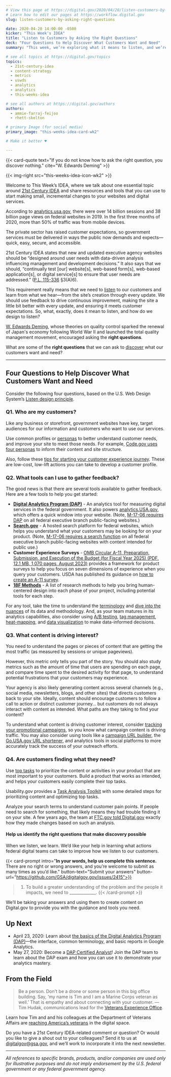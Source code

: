 ```yaml
---
# View this page at https://digital.gov/2020/04/20/listen-customers-by-asking-right-questions
# Learn how to edit our pages at https://workflow.digital.gov
slug: listen-customers-by-asking-right-questions

date: 2020-04-20 14:00:00 -0500
kicker: "This Week's IDEA"
title: "Listen to Customers by Asking the Right Questions"
deck: "Four Questions to Help Discover What Customers Want and Need"
summary: "This week, we’re exploring what it means to listen, and we’re taking a look at ways to use feedback to drive continuous improvement."

# see all topics at https://digital.gov/topics
topics:
  - 21st-century-idea
  - content-strategy
  - metrics
  - uswds
  - analytics
  - analytics
  - this-weeks-idea

# see all authors at https://digital.gov/authors
authors:
  - ammie-farraj-feijoo
  - rhett-skelton

# primary Image (for social media)
primary_image: "this-weeks-idea-card-wk2"

# Make it better ♥

---
```


{{< card-quote text="If you do not know how to ask the right question, you discover nothing." cite="W. Edwards Deming" >}}

{{< img-right src="this-weeks-idea-icon-wk2" >}}

Welcome to This Week’s IDEA, where we talk about one essential topic around [21st Century IDEA](https://digital.gov/resources/21st-century-integrated-digital-experience-act/) and share resources and tools that you can use to start making small, incremental changes to your websites and digital services.

According to [analytics.usa.gov](https://analytics.usa.gov/), there were over 14 billion sessions and 38 billion page views on federal websites in 2019. In the first three months of 2020, more than 50% of traffic was from mobile devices.

The private sector has raised customer expectations, so government services must be delivered in ways the public now demands and expects—quick, easy, secure, and accessible.

21st Century IDEA states that new and updated executive agency websites should be “designed around user needs with data-driven analysis influencing management and development decisions.” It also says that we should, “continually test [our] website[s], web-based form[s], web-based application[s], or digital service[s] to ensure that user needs are addressed.” ([P.L. 115-336](https://www.congress.gov/bill/115th-congress/house-bill/5759/text) &sect;3(A)6).

This requirement really means that we need to [listen](https://designsystem.digital.gov/design-principles/#listen) to our customers and learn from what we hear—from the site’s creation through every update. We should use feedback to drive continuous improvement, making the site a little bit better with every update, and ensuring it meets customer expectations. So, what, exactly, does it mean to listen, and how do we design to listen?

[W. Edwards Deming](https://www8.gsb.columbia.edu/deming/about/history), whose theories on quality control sparked the renewal of Japan's economy following World War II and launched the total quality management movement, encouraged asking the **right questions**.

What are some of the **right questions** that we can ask to [discover](https://methods.18f.gov/discover/) what our customers want and need?

---

## Four Questions to Help Discover What Customers Want and Need

Consider the following four questions, based on the U.S. Web Design System’s [Listen design principle](https://designsystem.digital.gov/design-principles/#listen).

### Q1. Who are my customers?

Like any business or storefront, government websites have key, target audiences for our information and customers who want to use our services.

Use common profiles or [personas](https://methods.18f.gov/decide/personas/) to better understand customer needs, and improve your site to meet those needs. For example, [Code.gov uses four personas](https://github.com/GSA/code-gov/tree/master/docs/UX) to inform their content and site structure.

Also, follow these [tips for starting your customer experience journey](https://www.performance.gov/tips-for-starting-your-customer-experience-journey/). These are low-cost, low-lift actions you can take to develop a customer profile.

### Q2. What tools can I use to gather feedback?

The good news is that there are several tools available to gather feedback. Here are a few tools to help you get started:

- **[Digital Analytics Program (DAP)](https://digital.gov/services/dap/)**  - An analytics tool for measuring digital services in the federal government. It also powers [analytics.USA.gov](http://analytics.USA.gov), which offers a quick window into your website. (Note, [M-17-06 requires DAP](https://digital.gov/guides/dap/common-questions-about-dap#implementation) on all federal executive branch public-facing websites.)
- **[Search.gov](https://www.search.gov/)** - A hosted search platform for federal websites, which helps you understand what your customers may be looking for on your product. (Note, [M-17-06 requires a search function](https://search.gov/about/policy/) on all federal executive branch public-facing websites with content intended for public use.)
- **Customer Experience Surveys** - [OMB Circular A-11, Preparation, Submission, and Execution of the Budget (for Fiscal Year 2025) (PDF, 12.1 MB, 1,070 pages, August 2023)](https://www.whitehouse.gov/wp-content/uploads/2018/06/a11.pdf) provides a framework for product surveys to help you focus on seven dimensions of experience when you query your customers. USDA has published its guidance on [how to create an A-11 survey](https://www.usda.gov/digital-strategy/research/plays#research2).
- **[18F Methods](https://methods.18f.gov/)** - A list of research methods to help you bring human-centered design into each phase of your project, including potential tools for each step.

For any tool, take the time to understand the [terminology](https://support.google.com/analytics/topic/6083659) and [dive into the nuances](https://digital.gov/2019/04/04/web-analytics-why-users-metric-just-got-more-complicated/) of its data and methodology. And, as your team matures in its analytics capabilities, also consider using [A/B testing](https://digital.gov/topics/a-b-testing/), [tag management](https://digital.gov/2016/03/31/tag-management-a-digital-analysts-best-friend/), [heat-mapping](https://digital.gov/2014/04/04/heatmapping-tools-show-whats-hot-on-your-pages/), and [data visualization](https://digital.gov/topics/data-visualization/) to make data-informed decisions.

### Q3. What content is driving interest?

You need to understand the pages or pieces of content that are getting the most traffic (as measured by sessions or unique pageviews).

However, this metric only tells you part of the story. You should also study metrics such as the amount of time that users are spending on each page, and compare time spent to the desired activity for that page, to understand potential frustrations that your customers may experience.

Your agency is also likely generating content across several channels (e.g., social media, newsletters, blogs, and other sites) that directs customers back to your site. Ideally, content should encourage customers to follow a call to action or distinct customer journey... but customers do not always interact with content as intended. What paths are they taking to find your content?

To understand what content is driving customer interest, consider [tracking your promotional campaigns](https://digital.gov/event/2018/04/18/dap-learning-series-creating-your-own-campaign-url-builder/), so you know what campaign content is driving traffic. You may also consider using tools like a [campaign URL builder](https://ga-dev-tools.appspot.com/campaign-url-builder/), the [Go.USA.gov URL shortener](https://go.usa.gov/), and analytics tools in social platforms to more accurately track the success of your outreach efforts.

### Q4. Are customers finding what they need?

Use [top tasks](https://digital.gov/event/2018/04/11/a-deep-dive-into-top-tasks-with-gerry-mcgovern/) to prioritize the content or activities in your product that are most important to your customers. Build a product that works as intended, and helps your customers easily complete their top tasks.

Usability.gov provides a [Task Analysis Toolkit](https://www.usability.gov/how-to-and-tools/methods/task-analysis.html) with some detailed steps for prioritizing content and optimizing top tasks.

Analyze your search terms to understand customer pain points. If people need to search for something, that likely means they had trouble finding it on your site. A few years ago, the team at [FTC.gov told Digital.gov](https://digital.gov/2016/09/14/analytics-success-series-federal-trade-commission/) exactly how they made changes based on such an analysis.

#### Help us identify the right questions that make discovery possible

When we listen, we learn. We’d like your help in learning what actions federal digital teams can take to improve how we listen to our customers.

{{< card-prompt intro="**In your words, help us complete this sentence.** There are no right or wrong answers, and you’re welcome to submit as many times as you’d like." button-text="Submit your answers" button-url="https://github.com/GSA/digitalgov.gov/issues/2415">}}

> 1. To build a greater understanding of the problem and the people it impacts, we need to _____________.
{{< /card-prompt >}}

We’ll be taking your answers and using them to create content on Digital.gov to provide you with the guidance and tools you need.

## Up Next

- April 23, 2020: Learn about [the basics of the Digital Analytics Program (DAP)](https://digital.gov/event/2020/04/23/dap-learning-series-an-introduction-basics/)—the interface, common terminology, and basic reports in Google Analytics.
- May 27, 2020: Become a [DAP Certified Analyst](https://digital.gov/event/2020/05/27/dap-learning-series-become-a-dap/)! Join the DAP team to learn about the DAP exam and how you can use it to demonstrate your analytics mastery.

## From the Field

> Be a person. Don't be a drone or some person in this big office building. Say, ‘my name is Tim and I am a Marine Corps veteran as well.’ That is empathy and about connecting with your customer. —Tim Hudak, communications lead for the [Veterans Experience Office](https://www.va.gov/ve/).

Learn how Tim and and his colleagues at the Department of Veterans Affairs are [reaching America’s veterans](https://digital.gov/event/2020/02/13/reaching-americas-veterans-in-digital-space/) in the digital space.

Do you have a 21st Century IDEA-related comment or question? Or would you like to give a shout out to your colleagues? Send it to us at [digitalgov@gsa.gov](mailto:digitalgov@gsa.gov), and we’ll work to incorporate it into the next newsletter.

***

_All references to specific brands, products, and/or companies are used only for illustrative purposes and do not imply endorsement by the U.S. federal government or any federal government agency._
